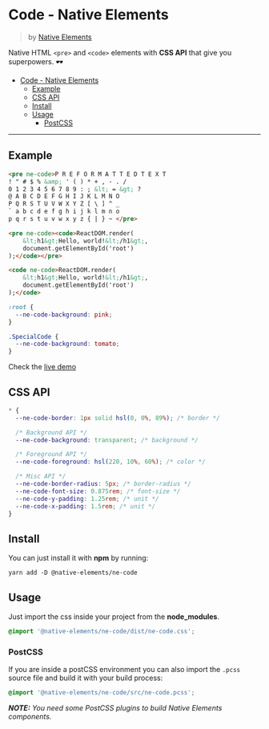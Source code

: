 # Code - Native Elements
> by [Native Elements](https://github.com/equinusocio/native-elements)

Native HTML `<pre>` and `<code>` elements with **CSS API** that give you superpowers. 🕶

<!-- TOC -->

- [Code - Native Elements](#code---native-elements)
  - [Example](#example)
  - [CSS API](#css-api)
  - [Install](#install)
  - [Usage](#usage)
    - [PostCSS](#postcss)

<!-- /TOC -->

---

## Example

```html
<pre ne-code>P R E F O R M A T T E D T E X T
! " # $ % &amp; ' ( ) * + , - . /
0 1 2 3 4 5 6 7 8 9 : ; &lt; = &gt; ?
@ A B C D E F G H I J K L M N O
P Q R S T U V W X Y Z [ \ ] ^ _
` a b c d e f g h i j k l m n o
p q r s t u v w x y z { | } ~ </pre>

<pre ne-code><code>ReactDOM.render(
    &lt;h1&gt;Hello, world!&lt;/h1&gt;,
    document.getElementById('root')
);</code></pre>

<code ne-code>ReactDOM.render(
    &lt;h1&gt;Hello, world!&lt;/h1&gt;,
    document.getElementById('root')
);</code>
```

```css
:root {
  --ne-code-background: pink;
}

.SpecialCode {
  --ne-code-background: tomato;
}
```

Check the [live demo](https://ne-code.stackblitz.io/)


## CSS API

```css
* {
  --ne-code-border: 1px solid hsl(0, 0%, 89%); /* border */

  /* Background API */
  --ne-code-background: transparent; /* background */

  /* Foreground API */
  --ne-code-foreground: hsl(220, 10%, 60%); /* color */

  /* Misc API */
  --ne-code-border-radius: 5px; /* border-radius */
  --ne-code-font-size: 0.875rem; /* font-size */
  --ne-code-y-padding: 1.25rem; /* unit */
  --ne-code-x-padding: 1.5rem; /* unit */
}
```

## Install

You can just install it with **npm** by running:
```
yarn add -D @native-elements/ne-code
```


## Usage
Just import the css inside your project from the **node_modules**.
```css
@import '@native-elements/ne-code/dist/ne-code.css';
```

### PostCSS
If you are inside a postCSS environment you can also import the `.pcss` source file and build it with your build process:
```css
@import '@native-elements/ne-code/src/ne-code.pcss';
```

_**NOTE:** You need some PostCSS plugins to build Native Elements components._